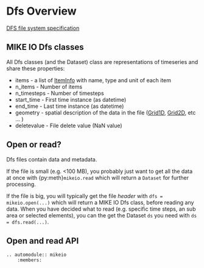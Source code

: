 # Dfs Overview

[DFS file system specification](https://docs.mikepoweredbydhi.com/core_libraries/dfs/dfs-file-system)


## MIKE IO Dfs classes

All Dfs classes (and the Dataset) class are representations of timeseries and 
share these properties: 

* items - a list of [ItemInfo](mikeio.ItemInfo) with name, type and unit of each item
* n_items - Number of items
* n_timesteps - Number of timesteps
* start_time - First time instance (as datetime)
* end_time - Last time instance (as datetime)
* geometry - spatial description of the data in the file ([Grid1D](mikeio.Grid1D), [Grid2D](mikeio.Grid2D), etc ... )
* deletevalue - File delete value (NaN value)



## Open or read? 

Dfs files contain data and metadata. 

If the file is small (e.g. <100 MB), you probably just want to get all the data at once with {py:meth}`mikeio.read` which will return a `Dataset` for further processing.   

If the file is big, you will typically get the file *header* with `dfs = mikeio.open(...)` which will return a MIKE IO Dfs class, before reading any data. When you have decided what to read (e.g. specific time steps, an sub area or selected elements), you can the get the Dataset `ds` you need with `ds = dfs.read(...)`.

## Open and read API

```{eval-rst}
.. automodule:: mikeio
	:members:
```
